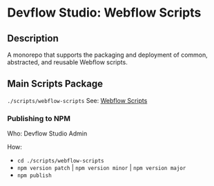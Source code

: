 # Devflow Studio: Webflow Scripts

## Description

A monorepo that supports the packaging and deployment of common, abstracted, and
reusable Webflow scripts.

## Main Scripts Package

`./scripts/webflow-scripts` See:
[Webflow Scripts](./scripts/webflow-scripts/README.md)

### Publishing to NPM

Who: Devflow Studio Admin

How:

- `cd ./scripts/webflow-scripts`
- `npm version patch` | `npm version minor` | `npm version major`
- `npm publish`
